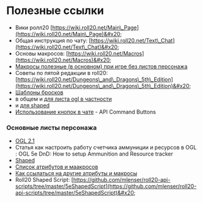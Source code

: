 # Полезные ссылки



* Вики ролл20 [https://wiki.roll20.net/Main\_Page](https://wiki.roll20.net/Main\_Page)&#x20;
* Общая инструкция по чату: [https://wiki.roll20.net/Text\_Chat](https://wiki.roll20.net/Text\_Chat)&#x20;
* Основы макросов: [https://wiki.roll20.net/Macros](https://wiki.roll20.net/Macros)&#x20;
* [Макросы полезные (в основном) при игре без листов персонажа](https://wiki.roll20.net/Useful\_Macros)
* Советы по пятой редакции в roll20: [https://wiki.roll20.net/Dungeons\_and\_Dragons\_5th\_Edition](https://wiki.roll20.net/Dungeons\_and\_Dragons\_5th\_Edition)&#x20;
* [Шаблоны бросков](https://app.gitbook.com/s/-LPHmxaPUfEn8I0dF5Hf/prodvinutoe-rukovodstvo/polzovatelskie-skripty-bookmarklets/Roll%20Templates%20https:/wiki.roll20.net/Roll\_Templates)
* в общем и [для листа ogl в частности ](https://wiki.roll20.net/D%26D\_5e\_OGL\_Roll\_Templates)&#x20;
* и [для shaped](https://bitbucket.org/mlenser/5eshaped/wiki/Roll%20Template)
* [Использование кнопок в чате](https://wiki.roll20.net/API:Chat) - API Command Buttons

### Основные листы персонажа

* [OGL 2.1](https://wiki.roll20.net/5th\_Edition\_OGL\_by\_Roll20)
* Статья как настроить работу счетчика аммуниции и ресурсов в OGL : OGL 5e DnD: How to setup Ammunition and Resource tracker&#x20;
* [Shaped](https://bitbucket.org/mlenser/5eshaped/wiki/Home)
* [Список атрибутов и маакросов](https://bitbucket.org/mlenser/5eshaped/wiki/Attributes%20and%20Macros%20List)
* [Как ссылаться на другие атрибуты и макросы](https://bitbucket.org/mlenser/5eshaped/wiki/Referencing%20Attributes,%20Macros,%20and%20Repeating%20Sections)
* Roll20 Shaped Script: [https://github.com/mlenser/roll20-api-scripts/tree/master/5eShapedScript](https://github.com/mlenser/roll20-api-scripts/tree/master/5eShapedScript)&#x20;
